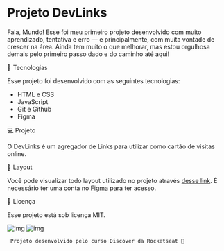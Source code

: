 <H1>Projeto DevLinks</H1>
<p>Fala, Mundo! Esse foi meu primeiro projeto desenvolvido com muito aprendizado, tentativa e erro — e principalmente, com muita vontade de crescer na área. Ainda tem muito o que melhorar, mas estou orgulhosa demais pelo primeiro passo dado e do caminho até aqui!
</p>

<p>🚀 Tecnologias

Esse projeto foi desenvolvido com as seguintes tecnologias:

- HTML e CSS
- JavaScript
- Git e Github
- Figma

💻 Projeto

O DevLinks é um agregador de Links para utilizar como cartão de visitas online.

🎨 Layout

Você pode visualizar todo layout utilizado no projeto através [desse link](https://www.figma.com/design/HF0P1P8Wj0onwgdxeDSS7D/DevLinks-%E2%80%A2-Projeto-Discover--Community-?node-id=10-620&p=f&t=NpGkE2gpdFih1L1I-0). É necessário ter uma conta no [Figma](https://www.figma.com/pt-br/?fuid=) para ter acesso.

📝 Licença

Esse projeto está sob licença MIT.

![img](https://github.com/user-attachments/assets/8c6a409e-e35d-412c-8c30-e65732686c7d)
![img](https://github.com/user-attachments/assets/28a6fbb1-0cd9-4605-b7c4-92994d96d141)

 
     Projeto desenvolvido pelo curso Discover da Rocketseat 💜
</p>


